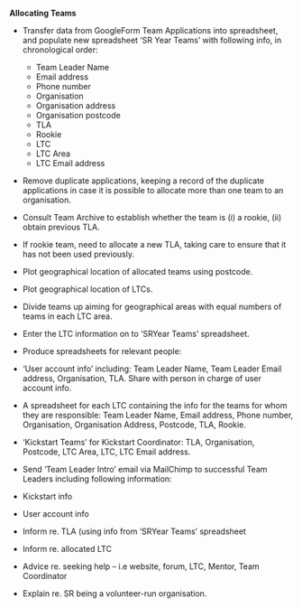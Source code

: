 **Allocating Teams**

* Transfer data from GoogleForm Team Applications into spreadsheet, and populate new spreadsheet ‘SR Year Teams’ with following info, in chronological order:
    * Team Leader Name
    * Email address
    * Phone number
    * Organisation
    * Organisation address
    * Organisation postcode
    * TLA
    * Rookie
    * LTC
    * LTC Area
    * LTC Email address


* Remove duplicate applications, keeping a record of the duplicate applications in case it is possible to allocate more than one team to an organisation.
* Consult Team Archive to establish whether the team is (i) a rookie, (ii) obtain previous TLA.  
* If rookie team, need to allocate a new TLA, taking care to ensure that it has not been used previously.


* Plot geographical location of allocated teams using postcode.
* Plot geographical location of LTCs.
* Divide teams up aiming for geographical areas with equal numbers of teams in each LTC area.
* Enter the LTC information on to ‘SRYear Teams’ spreadsheet.


* Produce spreadsheets for relevant people:
 * ‘User account info’ including: Team Leader Name, Team Leader Email address, Organisation, TLA.  Share with person in charge of user account info.
 * A spreadsheet for each LTC containing the info for the teams for whom they are responsible: Team Leader Name, Email address, Phone number, Organisation, Organisation Address, Postcode, TLA, Rookie.
 * ‘Kickstart Teams’ for Kickstart Coordinator: TLA, Organisation,  Postcode, LTC Area, LTC, LTC Email address.

* Send ‘Team Leader Intro’ email via MailChimp to successful Team Leaders including following information:
 * Kickstart info
 * User account info
 * Inform re. TLA (using info from ‘SRYear Teams’ spreadsheet
 * Inform re. allocated LTC
 * Advice re. seeking help – i.e  website, forum, LTC, Mentor, Team Coordinator
 * Explain re. SR being a volunteer-run organisation.
